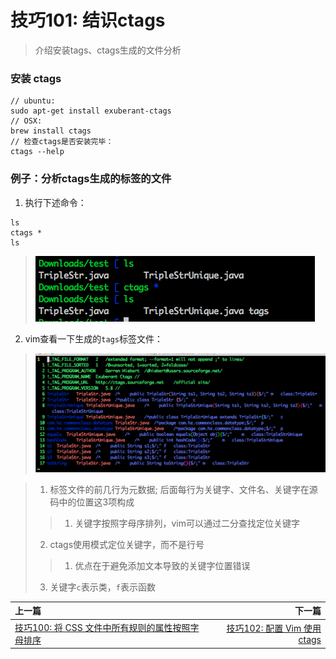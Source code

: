 # 技巧101: 结识ctags 
> 介绍安装tags、ctags生成的文件分析

### 安装 ctags

```angular2html
// ubuntu:
sudo apt-get install exuberant-ctags
// OSX:
brew install ctags
// 检查ctags是否安装完毕：
ctags --help
```

### 例子：分析ctags生成的标签的文件

1. 执行下述命令：
```angular2html
ls
ctags *
ls
```
> ![](../../images/tip101.png)

2. vim查看一下生成的`tags`标签文件：
> ![](../../images/tip101-1.png)

> 1. 标签文件的前几行为元数据; 后面每行为关键字、文件名、关键字在源码中的位置这3项构成
>> 1. 关键字按照字母序排列，vim可以通过二分查找定位关键字
> 2. ctags使用模式定位关键字，而不是行号
>> 1. 优点在于避免添加文本导致的关键字位置错误
> 3. 关键字`c`表示类，`f`表示函数

|上一篇|下一篇|
|:---|---:|
|[技巧100: 将 CSS 文件中所有规则的属性按照字母排序](../../part5_pattern/chapter15_global_cmd/tip100.md)|[技巧102: 配置 Vim 使用 ctags](tip102.md)|
